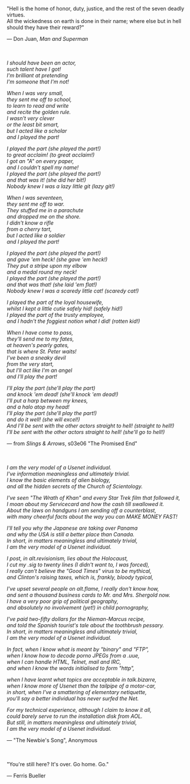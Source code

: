 "Hell is the home of honor, duty, justice, and the rest of the seven deadly virtues.<br>
All the wickedness on earth is done in their name; where else but in hell should they have their reward?"<br>

— Don Juan, <i>Man and Superman</i>
<br><br><br>


<i>I should have been an actor,<br>
such talent have I got!<br>
I'm brilliant at pretending<br>
I'm someone that I'm not!<br>

When I was very small,<br>
they sent me off to school,<br>
to learn to read and write<br>
and recite the golden rule.<br>
I wasn't very clever<br>
or the least bit smart,<br>
but I acted like a scholar<br>
and I played the part!<br>

I played the part (she played the part!)<br>
to great acclaim! (to great acclaim!)<br>
I got an "A" on every paper,<br>
and I couldn't spell my name!<br>
I played the part (she played the part!)<br>
and that was it! (she did her bit!)<br>
Nobody knew I was a lazy little git (lazy git!)<br>

When I was seventeen,<br>
they sent me off to war.<br>
They stuffed me in a parachute<br>
and dropped me on the shore.<br>
I didn't know a rifle<br>
from a cherry tart,<br>
but I acted like a soldier<br>
and I played the part!<br>

I played the part (she played the part!)<br>
and gave 'em heck! (she gave 'em heck!)<br>
They put a stripe upon my elbow<br>
and a medal round my neck!<br>
I played the part (she played the part!)<br>
and that was that! (she laid 'em flat!)<br>
Nobody knew I was a scaredy little cat! (scaredy cat!)<br>
  
I played the part of the loyal housewife,<br>
whilst I kept a little cutie safely hid! (safely hid!)<br>
I played the part of the trusty employee,<br>
and I hadn't the foggiest notion what I did! (rotten kid!)<br>

When I have come to pass,<br>
they'll send me to my fates,<br>
at heaven's pearly gates,<br>
that is where St. Peter waits!<br>
I've been a sneaky devil<br>
from the very start,<br>
but I'll act like I'm an angel<br>
and I'll play the part!<br>

I'll play the part (she'll play the part)<br>
and knock 'em dead! (she'll knock 'em dead!)<br>
I'll put a harp between my knees,<br>
and a halo atop my head!<br>
I'll play the part (she'll play the part!)<br>
and do it well! (she will excel!)<br>
And I'll be sent with the other actors straight to hell! (straight to hell!)<br>
I'll be sent with the other actors straight to hell! (she'll go to hell!)</i><br>

— from <i>Slings & Arrows</i>, s03e06 "The Promised End"
<br><br><br>


<i>I am the very model of a Usenet individual.<br>
I've information meaningless and ultimately trivial.<br>
I know the basic elements of alien biology,<br>
and all the hidden secrets of the Church of Scientology.<br>

I've seen "The Wrath of Khan" and every Star Trek film that followed it,<br>
I moan about my Servicecard and how the cash till swallowed it.<br>
About the laws on handguns I am sending off a counterblast,<br>
with many cheerful facts about the way you can MAKE MONEY FAST!<br>

I'll tell you why the Japanese are taking over Panama<br>
and why the USA is still a better place than Canada.<br>
In short, in matters meaningless and ultimately trivial,<br>
I am the very model of a Usenet individual.<br>

I post, in alt.revisionism, lies about the Holocaust,<br>
I cut my .sig to twenty lines (I didn't want to, I was forced),<br>
I really can't believe the "Good Times" virus to be mythical,<br>
and Clinton's raising taxes, which is, frankly, bloody typical,<br>

I've upset several people on alt.flame, I really don't know how,<br>
and sent a thousand business cards to Mr. and Mrs. Shergold now.<br>
I have a very poor grip of political geography,<br>
and absolutely no involvement (yet!) in child pornography,<br>

I've paid two-fifty dollars for the Nieman-Marcus recipe,<br>
and told the Spanish tourist's tale about the toothbrush pessary.<br>
In short, in matters meaningless and ultimately trivial,<br>
I am the very model of a Usenet individual.<br>

In fact, when I know what is meant by "binary" and "FTP",<br>
when I know how to decode porno JPEGs from a .uue,<br>
when I can handle HTML, Telnet, mail and IRC,<br>
and when I know the words initialised to form "http",<br>

when I have learnt what topics are acceptable in talk.bizarre,<br>
when I know more of Usenet than the tailpipe of a motor-car,<br>
in short, when I've a smattering of elementary netiquette,<br>
you'll say a better individual has never surfed the Net.<br>

For my technical experience, although I claim to know it all,<br>
could barely serve to run the installation disk from AOL.<br>
But still, in matters meaningless and ultimately trivial,<br>
I am the very model of a Usenet individual.</i><br>

— "The Newbie's Song", Anonymous
<br><br><br>

"You're still here? It's over. Go home. Go."<br>

— Ferris Bueller
